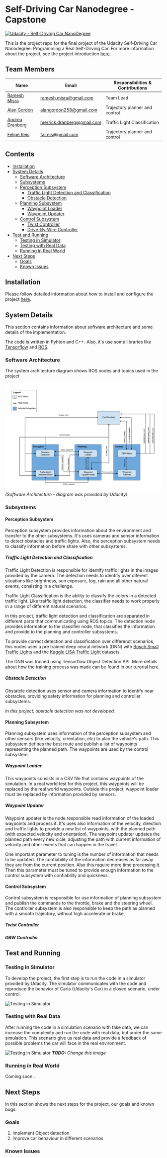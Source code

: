 # Self-Driving Car Nanodegree - Capstone

[![Udacity - Self-Driving Car NanoDegree](https://s3.amazonaws.com/udacity-sdc/github/shield-carnd.svg)](http://www.udacity.com/drive)

This is the project repo for the final project of the Udacity Self-Driving Car Nanodegree: Programming a Real Self-Driving Car. For more information about the project, see the project introduction [here](https://classroom.udacity.com/nanodegrees/nd013/parts/6047fe34-d93c-4f50-8336-b70ef10cb4b2/modules/e1a23b06-329a-4684-a717-ad476f0d8dff/lessons/462c933d-9f24-42d3-8bdc-a08a5fc866e4/concepts/5ab4b122-83e6-436d-850f-9f4d26627fd9).


## Team Members

| Name  | Email | Responsibilities & Contributions |
| ----- | ----- | ---------------- | 
| [Ramesh Misra](http://github.com/ramesh)       | ramesh.misra@gmail.com     | Team Lead |
| [Alan Gordon](http://github.com/alangordon258) | alangordon258@gmail.com    | Trajectory planner and control |
| [Andrea Dranberg](http://github.com/merberg)   | merrick.dranberg@gmail.com | Traffic Light Classification |
| [Felipe Reis](http://github.com/falreis)       | falreis@gmail.com          | Trajectory planner and control |


## Contents

* [Installation](#installation)
* [System Details](#system-details)
  * [Software Architecture](#software-architecture)
  * [Subsystems](#subsystems)
  * [Perception Subsystem](#perception-subsystem)
    * [Traffic Light Detection and Classification](#traffic-light-detection-and-classification)
    * [Obstacle Detection](#obstacle-detection)
  * [Planning Subsystem](#perception-subsystem)
    * [Waypoint Loader](#waypoint-loader)
    * [Waypoint Updater](#waypoint-updater)
  * [Control Subsystem](#control-subsystem)
    * [Twist Controller](#twist-controller)
    * [Drive-By-Wire Controller](#dbw-controller)
* [Test and Running](#test-and-running)
  * [Testing in Simulator](#testing-in-simulator)
  * [Testing with Real Data](#testing-with-real-data)
  * [Running in Real World](#running-in-real-world)
* [Next Steps](#next-steps)
  * [Goals](#goals)
  * [Known Issues](#known-issues)

## Installation

Please follow detailed information about how to install and configure the project [here](https://github.com/Merberg/CarND-Capstone/blob/master/installation.md).

## System Details

This section contains information about software architecture and some details of the implementation.

The code is written in Pyhton and C++. Also, it's use some libraries like [Tensorflow](https://www.tensorflow.org/) and [ROS](http://www.ros.org/). 

### Software Architecture

The system architecture diagram shows ROS nodes and topics used in the project 

![software_architecture](imgs/readme_files/final-project-ros-graph-v2.png)
*(Software Architecture - diagram was provided by Udacity)*

### Subsystems

#### Perception Subsystem

Perception subsystem provides information about the environment and transfer to the other subsystems. It's uses cameras and sensor information to detect obstacles and traffic lights. Also, the perception subsystem needs to classify information before share with other subsystems.

##### Traffic Light Detection and Classification

Traffic Light Detection is responsible for identify traffic lights in the images provided by the camera. The detection needs to identify over diferent situations like brightness, sun exposure, fog, rain and all other natural events, consisting in a challenge.

Traffic Light Classification is the ability to classify the colors in a detected traffic light. Like traffic light detection, the classifier needs to work properly in a range of different natural scenarios.

In this project, traffic light detection and classification are separated in different parts that communicating using ROS topics. The detection node provides information to the classifier node, that classifies the information and provide to the planning and controller subsystems.

To provide correct detection and classification over differenct scenarios, this nodes uses a pre trained deep neural network (DNN) with [Bosch Small Traffic Lights](https://hci.iwr.uni-heidelberg.de/node/6132)  and the [Kaggle LISA Traffic Light](https://www.kaggle.com/mbornoe/lisa-traffic-light-dataset/version/2) datasets.

The DNN was trained using Tensorflow Object Detection API. More details about how the training process was made can be found in our turorial [here](https://github.com/Merberg/CarND-Capstone/blob/master/training/README.md).

##### Obstacle Detection

Obstatcle detection uses sensor and camera information to identify near obstacles, providing safety information for planning and controller subsystems.

*In this project, obstacle detection was not developed.*

#### Planning Subsystem

Planning subsystem uses information of the perception subsystem and other sensors (like velocity, orientation, etc) to plan the vehicle's path. This subsystem defines the best route and publish a list of waypoints representing the planned path. The waypoints are used by the control subsystem.

##### Waypoint Loader

This waypoints consists in a CSV file that contains waypoints of the simulation. In a real world test for this project, this waypoints will be replaced by the real world waypoints. Outside this project, waypoint loader must be replaced by information provided by sensors.

##### Waypoint Updater

Waypoint updater is the node responsible read information of the loaded waypoints and process it. It's uses also information of the velocity, direction and traffic lights to provide a new list of waypoints, with the planned path (with expected velocity and orientation). The waypoint updater updates the planned path every new cicle, adjusting the path with current information of velocity and other events that can happen in the travel.

One important parameter to tuning is the number of information that needs to be updated. The confiability of the information decreases as far away they are from the current position. Also this require more time processing it. Then this parameter must be tuned to provide enough information to the control subsystem with confiability and quickness.

#### Control Subsystem

Control subsystem is responsible for use information of planning subsystem and publish the commands to the throttle, brake and the steering wheel. The controller subsystem is also responsible to keep the path as planned with a smooth trajectory, without high accelerate or brake.

##### Twist Controller

##### DBW Controller

## Test and Running

### Testing in Simulator

To develop the project, the first step is to run the code in a simulator provided by Udacity. The simulator communicates with the code and reproduce the behavior of Carla (Udacity's Car) in a closed scenario, under control.

![Testing in Simulator](imgs/readme_files/simulator.gif)

### Testing with Real Data

After running the code in a simulation scenario with fake data, we can increase the complexity and run the code with real data, but under the same simulation. This scenario give us real data and provide a feedback of possible problems the car will face in the real environment. 

![Testing in Simulator](imgs/readme_files/simulator.gif)
***TODO:*** *Change this image*

### Running in Real World

Coming soon..

## Next Steps

In this section shows the next steps for the project, our goals and known bugs.

### Goals

1. Implement Object detection
2. Improve car behaviour in different scenarios

### Known Issues
